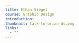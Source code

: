 ```yaml
---
title: Ethan Siegel
course: Graphic Design
introduction: ...
thumbnail: talk-to-brian-ds.png
links:
  - ""
---
```

